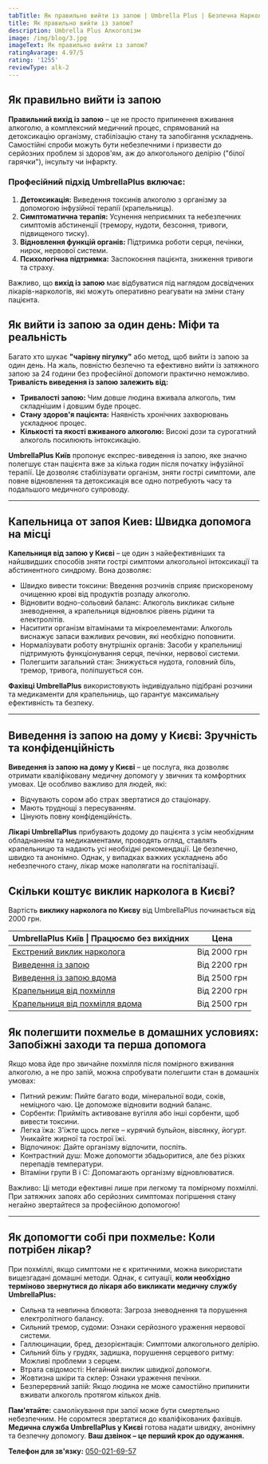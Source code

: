 ```yaml
---
tabTitle: Як правильно вийти із запою | Umbrella Plus | Безпечна Наркологія
title: Як правильно вийти із запою?
description: Umbrella Plus Алкоголізм
image: /img/blog/3.jpg
imageText: Як правильно вийти із запою?
ratingAvarage: 4.97/5
rating: '1255'
reviewType: alk-2
---
```


## Як правильно вийти із запою

**Правильний вихід із запою** – це не просто припинення вживання алкоголю, а комплексний медичний процес, спрямований на детоксикацію організму, стабілізацію стану та запобігання ускладнень. Самостійні спроби можуть бути небезпечними і призвести до серйозних проблем зі здоров'ям, аж до алкогольного делірію ("білої гарячки"), інсульту чи інфаркту.

### Професійний підхід UmbrellaPlus включає:

1. **Детоксикація:** Виведення токсинів алкоголю з організму за допомогою інфузійної терапії (крапельниць).
2. **Симптоматична терапія:** Усунення неприємних та небезпечних симптомів абстиненції (тремору, нудоти, безсоння, тривоги, підвищеного тиску).
3. **Відновлення функцій органів:** Підтримка роботи серця, печінки, нирок, нервової системи.
4. **Психологічна підтримка:** Заспокоєння пацієнта, зниження тривоги та страху.

Важливо, що **вихід із запою** має відбуватися під наглядом досвідчених лікарів-наркологів, які можуть оперативно реагувати на зміни стану пацієнта.

## Як вийти із запою за один день: Міфи та реальність

Багато хто шукає **"чарівну пігулку"** або метод, щоб вийти із запою за один день. На жаль, повністю безпечно та ефективно вийти із затяжного запою за 24 години без професійної допомоги практично неможливо. **Тривалість виведення із запою залежить від:**

* **Тривалості запою:** Чим довше людина вживала алкоголь, тим складнішим і довшим буде процес.
* **Стану здоров'я пацієнта:** Наявність хронічних захворювань ускладнює процес.
* **Кількості та якості вживаного алкоголю:** Високі дози та сурогатний алкоголь посилюють інтоксикацію.

**UmbrellaPlus Київ** пропонує експрес-виведення із запою, яке значно полегшує стан пацієнта вже за кілька годин після початку інфузійної терапії. Це дозволяє стабілізувати організм, зняти гострі симптоми, але повне відновлення та детоксикація все одно потребують часу та подальшого медичного супроводу.

***

## Капельница от запоя Киев: Швидка допомога на місці

**Капельниця від запою у Києві** – це один з найефективніших та найшвидших способів зняти гострі симптоми алкогольної інтоксикації та абстинентного синдрому. Вона дозволяє:

* Швидко вивести токсини: Введення розчинів сприяє прискореному очищенню крові від продуктів розпаду алкоголю.
* Відновити водно-сольовий баланс: Алкоголь викликає сильне зневоднення, а крапельниця відновлює рівень рідини та електролітів.
* Наситити організм вітамінами та мікроелементами: Алкоголь виснажує запаси важливих речовин, які необхідно поповнити.
* Нормалізувати роботу внутрішніх органів: Засоби у крапельниці підтримують функціонування серця, печінки, нервової системи.
* Полегшити загальний стан: Знижується нудота, головний біль, тремор, тривога, поліпшується сон.

**Фахівці UmbrellaPlus** використовують індивідуально підібрані розчини та медикаменти для крапельниць, що гарантує максимальну ефективність та безпеку.

***

## Виведення із запою на дому у Києві: Зручність та конфіденційність

**Виведення із запою на дому у Києві** – це послуга, яка дозволяє отримати кваліфіковану медичну допомогу у звичних та комфортних умовах. Це особливо важливо для людей, які:

* Відчувають сором або страх звертатися до стаціонару.
* Мають труднощі з пересуванням.
* Цінують повну конфіденційність.

**Лікарі UmbrellaPlus** прибувають додому до пацієнта з усім необхідним обладнанням та медикаментами, проводять огляд, ставлять крапельницю та надають усі необхідні рекомендації. Це безпечно, швидко та анонімно. Однак, у випадках важких ускладнень або небезпечного стану, лікар може наполягати на госпіталізації.

## Скільки коштує виклик нарколога в Києві?

Вартість **виклику нарколога по Києву** від UmbrellaPlus починається від 2000 грн.

| UmbrellaPlus Київ \| Працюємо без вихідних                                                                | Цена         |
| --------------------------------------------------------------------------------------------------------- | ------------ |
| [Екстрений виклик нарколога](https://umbrella-plus.com.ua/uk/blog/narcolog-na-dom-kiev-ua/)               | Від 2000 грн |
| [Виведення із запою](https://umbrella-plus.com.ua/uk/kiev/vivod-iz-zapoia-kiev-ua/)                       | Від 2200 грн |
| [Виведення із запою вдома](https://umbrella-plus.com.ua/uk/kiev/vivod-iz-zapoia-na-domy-kiev-ua/)         | Від 2500 грн |
| [Крапельниця від похмілля](https://umbrella-plus.com.ua/uk/kiev/kapelnica_ot_alkogola_kiev/)              | Від 2200 грн |
| [Крапельниця від похмілля вдома](https://umbrella-plus.com.ua/uk/kiev/kapelnica_ot_alkogola_na_dom_kiev/) | Від 2500 грн |

## Як полегшити похмелье в домашних условиях: Запобіжні заходи та перша допомога

Якщо мова йде про звичайне похмілля після помірного вживання алкоголю, а не про запій, можна спробувати полегшити стан в домашніх умовах:

* Питний режим: Пийте багато води, мінеральної води, соків, неміцного чаю. Це допоможе відновити водний баланс.
* Сорбенти: Прийміть активоване вугілля або інші сорбенти, щоб вивести токсини.
* Легка їжа: З'їжте щось легке – курячий бульйон, вівсянку, йогурт. Уникайте жирної та гострої їжі.
* Відпочинок: Дайте організму відпочити, поспіть.
* Контрастний душ: Може допомогти збадьоритися, але без різких перепадів температури.
* Вітаміни групи В і С: Допомагають організму відновлюватися.

Важливо: Ці методи ефективні лише при легкому та помірному похміллі. При затяжних запоях або серйозних симптомах погіршення стану негайно звертайтеся за професійною допомогою!

***

## Як допомогти собі при похмелье: Коли потрібен лікар?

При похміллі, якщо симптоми не є критичними, можна використати вищезгадані домашні методи. Однак, є ситуації, **коли необхідно терміново звернутися до лікаря або викликати** **медичну службу UmbrellaPlus:**

* Сильна та невпинна блювота: Загроза зневоднення та порушення електролітного балансу.
* Сильний тремор, судоми: Ознаки серйозного ураження нервової системи.
* Галлюцинации, бред, дезорієнтація: Симптоми алкогольного делірію.
* Сильний біль у грудях, задишка, порушення серцевого ритму: Можливі проблеми з серцем.
* Втрата свідомості: Негайний виклик швидкої допомоги.
* Жовтизна шкіри та склер: Ознаки ураження печінки.
* Безперервний запій: Якщо людина не може самостійно припинити вживати алкоголь протягом кількох днів.

**Пам'ятайте:** самолікування при запої може бути смертельно небезпечним. Не соромтеся звертатися до кваліфікованих фахівців. **Медична служба UmbrellaPlus у Києві** готова надати швидку, анонімну та безпечну допомогу. **Ваш дзвінок – це перший крок до одужання.**

**Телефон для зв'язку:** [050-021-69-57](tel:0500216957)
